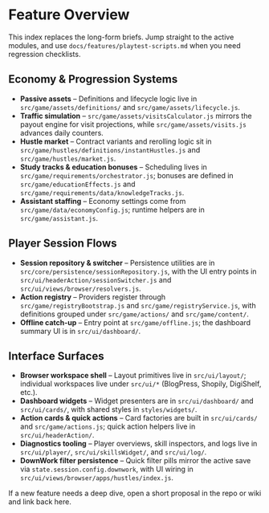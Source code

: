 # Feature Overview

This index replaces the long-form briefs. Jump straight to the active modules, and use `docs/features/playtest-scripts.md` when you need regression checklists.

## Economy & Progression Systems
- **Passive assets** – Definitions and lifecycle logic live in `src/game/assets/definitions/` and `src/game/assets/lifecycle.js`.
- **Traffic simulation** – `src/game/assets/visitsCalculator.js` mirrors the payout engine for visit projections, while `src/game/assets/visits.js` advances daily counters.
- **Hustle market** – Contract variants and rerolling logic sit in `src/game/hustles/definitions/instantHustles.js` and `src/game/hustles/market.js`.
- **Study tracks & education bonuses** – Scheduling lives in `src/game/requirements/orchestrator.js`; bonuses are defined in `src/game/educationEffects.js` and `src/game/requirements/data/knowledgeTracks.js`.
- **Assistant staffing** – Economy settings come from `src/game/data/economyConfig.js`; runtime helpers are in `src/game/assistant.js`.

## Player Session Flows
- **Session repository & switcher** – Persistence utilities are in `src/core/persistence/sessionRepository.js`, with the UI entry points in `src/ui/headerAction/sessionSwitcher.js` and `src/ui/views/browser/resolvers.js`.
- **Action registry** – Providers register through `src/game/registryBootstrap.js` and `src/game/registryService.js`, with definitions grouped under `src/game/actions/` and `src/game/content/`.
- **Offline catch-up** – Entry point at `src/game/offline.js`; the dashboard summary UI is in `src/ui/dashboard/`.

## Interface Surfaces
- **Browser workspace shell** – Layout primitives live in `src/ui/layout/`; individual workspaces live under `src/ui/*` (BlogPress, Shopily, DigiShelf, etc.).
- **Dashboard widgets** – Widget presenters are in `src/ui/dashboard/` and `src/ui/cards/`, with shared styles in `styles/widgets/`.
- **Action cards & quick actions** – Card factories are built in `src/ui/cards/` and `src/game/actions.js`; quick action helpers live in `src/ui/headerAction/`.
- **Diagnostics tooling** – Player overviews, skill inspectors, and logs live in `src/ui/player/`, `src/ui/skillsWidget/`, and `src/ui/log/`.
- **DownWork filter persistence** – Quick filter pills mirror the active save via `state.session.config.downwork`, with UI wiring in `src/ui/views/browser/apps/hustles/index.js`.

If a new feature needs a deep dive, open a short proposal in the repo or wiki and link back here.
